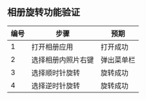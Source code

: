 ﻿##  相册旋转功能验证

| 编号 | 步骤                                          | 预期                 |
| ---- | --------------------------------------------- | ------------------- |
| 1    | 打开相册应用                 | 打开成功    |
| 2    |选择相册内照片右键             |弹出菜单栏   |
| 3    |选择顺时针旋转                |旋转成功     |
| 4    |选择逆时针旋转                |旋转成功     |

